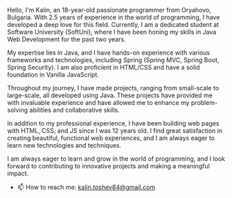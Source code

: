 Hello, I'm Kalin, an 18-year-old passionate programmer from Oryahovo, Bulgaria. With 2.5 years of experience in the world of programming, I have developed a deep love for this field. Currently, I am a dedicated student at Software University (SoftUni), where I have been honing my skills in Java Web Development for the past two years.

My expertise lies in Java, and I have hands-on experience with various frameworks and technologies, including Spring (Spring MVC, Spring Boot, Spring Security). I am also proficient in HTML/CSS and have a solid foundation in Vanilla JavaScript.

Throughout my journey, I have made projects, ranging from small-scale to large-scale, all developed using Java. These projects have provided me with invaluable experience and have allowed me to enhance my problem-solving abilities and collaborative skills.

In addition to my professional experience, I have been building web pages with HTML, CSS, and JS since I was 12 years old. I find great satisfaction in creating beautiful, functional web experiences, and I am always eager to learn new technologies and techniques.

I am always eager to learn and grow in the world of programming, and I look forward to contributing to innovative projects and making a meaningful impact.

- 📫 How to reach me: kalin.toshev84@gmail.com

